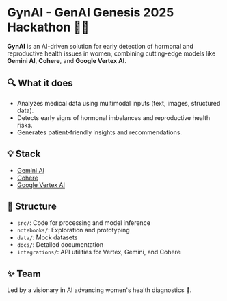 # GynAI - GenAI Genesis 2025 Hackathon 🚀💡
**GynAI** is an AI-driven solution for early detection of hormonal and reproductive health issues in women, combining cutting-edge models like **Gemini AI**, **Cohere**, and **Google Vertex AI**.

## 🔍 What it does
- Analyzes medical data using multimodal inputs (text, images, structured data).
- Detects early signs of hormonal imbalances and reproductive health risks.
- Generates patient-friendly insights and recommendations.

## 💡 Stack
- [Gemini AI](https://deepmind.com/)
- [Cohere](https://cohere.com/)
- [Google Vertex AI](https://cloud.google.com/vertex-ai)

## 📂 Structure
- `src/`: Code for processing and model inference
- `notebooks/`: Exploration and prototyping
- `data/`: Mock datasets
- `docs/`: Detailed documentation
- `integrations/`: API utilities for Vertex, Gemini, and Cohere

## ✨ Team
Led by a visionary in AI advancing women's health diagnostics 🌟.
